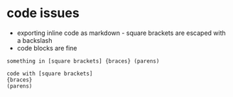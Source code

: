 # code issues

* exporting inline code as markdown - square brackets are escaped with a backslash
* code blocks are fine

`something in [square brackets] {braces} (parens)`

```
code with [square brackets]
{braces}
(parens)
```

